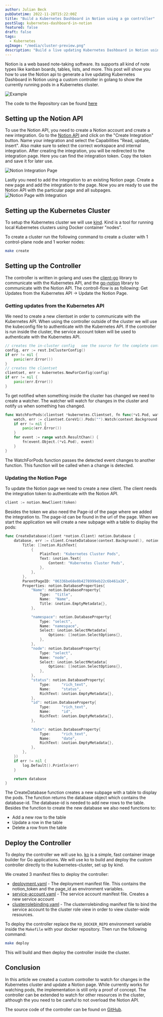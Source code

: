 ```yaml
---
author: Julian Beck
pubDatetime: 2022-11-28T15:22:00Z
title: "Build a Kubernetes Dashboard in Notion using a go controller"
postSlug: kubernetes-dashboard-in-notion
featured: false
draft: false
tags:
  - Kubernetes
ogImage: "/media/cluster-preview.png"
description: "Build a live updating Kubernetes Dashboard in Notion using a custom controller in golangs"
---
```




Notion is a web based note-taking software. Its supports all kind of note types like kanban boards, tables, lists, and more. 
This post will show you how to use the Notion api to generate a live updating Kubernetes Dashboard in Notion using a custom controller in golang to show the currently 
running pods in a Kubernetes cluster.

![Example](/media/notion-dashboard.gif)

The code to the Repository can be found [here](https://github.com/julianfbeck/k8s-in-notion)

## Setting up the Notion API 
To use the Notion API, you need to create a Notion account and create a new integration.
Go to the [Notion API](https://www.notion.so/my-integrations/) and click on the "Create Integration" button.
Name your integration and select the Capabilities "Read, update, insert". Also make sure to select the correct workspace and internal integration.
After creating the integration, you will be redirected to the integration page. Here you can find the integration token. Copy the token and save it for later use.

![Notion Integration Page](/media/notion-integration.png)

Lastly you need to add the integration to an existing Notion page. Create a new page and add the integration to the page.
Now you are ready to use the Notion API with the particular page and all subpages.
![Notion Page with Integration](/media/notion-connection.png)

## Setting up the Kubernetes Cluster 
To setup the Kubernetes cluster we will use [kind](https://kind.sigs.k8s.io/). Kind is a tool for running local Kubernetes clusters using Docker container "nodes".

To create a cluster run the following command to create a cluster with 1 control-plane node and 1 worker nodes:
```sh 
make create
```

## Setting up the Controller
The controller is written in golang and uses the [client-go](https://github.com/kubernetes/client-go) library to communicate with the Kubernetes API, and the [go-notion](https://github.com/dstotijn/go-notion) library to communicate with the Notion API.
The controll-flow is as following: Get Updates from the Kubernetes API -> Update the Notion Page.
### Getting updates from the Kubernetes API

We need to create a new clientset in order to communicate with the Kubernetes API. When using the controller outside of the cluster we will use the kubeconfig file to authenticate with the Kubernetes API. If the controller is run inside the cluster, the service account token will be used to authenticate with the Kubernetes API.
```go
// creates the in-cluster config   see the source for the complete controller
config, err := rest.InClusterConfig()
if err != nil {
	panic(err.Error())
}
// creates the clientset
clientset, err = kubernetes.NewForConfig(config)
if err != nil {
	panic(err.Error())
}
```

To get notified when something inside the cluster has changed  we need to create a watcher. The watcher will watch for changes in the cluster and notify us when something has changed.
```go
func WatchForPods(clientset *kubernetes.Clientset, fn func(*v1.Pod, watch.Event)) {
	watch, err := clientset.CoreV1().Pods("").Watch(context.Background(), metav1.ListOptions{})
	if err != nil {
		panic(err.Error())
	}
	for event := range watch.ResultChan() {
		fn(event.Object.(*v1.Pod), event)
	}
}
```
The WatchForPods function passes the detected event changes to another function. This function will be called when a change is detected.
### Updating the Notion Page
To update the Notion page we need to create a new client. The client needs the integration token to authenticate with the Notion API.
```go
client := notion.NewClient(token)
```
Besides the token we also need the Page-id of the page where we added the integration to. The page-id can be found in the url of the page.
When we start the application we will create a new subpage with a table to display the pods:
```go
func CreateDatabase(client *notion.Client) notion.Database {
	database, err := client.CreateDatabase(context.Background(), notion.CreateDatabaseParams{
		Title: []notion.RichText{
			{
				PlainText: "Kubernetes Cluster Pods",
				Text: &notion.Text{
					Content: "Kubernetes Cluster Pods",
				},
			},
		},
		ParentPageID: "06336be68e0b4278999eb22c6b461a26",
		Properties: notion.DatabaseProperties{
			"Name": notion.DatabaseProperty{
				Type:  "title",
				Name:  "Name",
				Title: &notion.EmptyMetadata{},
			},

			"namespace": notion.DatabaseProperty{
				Type: "select",
				Name: "namespace",
				Select: &notion.SelectMetadata{
					Options: []notion.SelectOptions{},
				},
			},
			"node": notion.DatabaseProperty{
				Type: "select",
				Name: "node",
				Select: &notion.SelectMetadata{
					Options: []notion.SelectOptions{},
				},
			},
			"status": notion.DatabaseProperty{
				Type:     "rich_text",
				Name:     "status",
				RichText: &notion.EmptyMetadata{},
			},
			"id": notion.DatabaseProperty{
				Type:     "rich_text",
				Name:     "id",
				RichText: &notion.EmptyMetadata{},
			},

			"date": notion.DatabaseProperty{
				Type:     "rich_text",
				Name:     "date",
				RichText: &notion.EmptyMetadata{},
			},
		},
	})
	if err != nil {
		log.Default().Println(err)
	}

	return database
}
```
The CreateDatabase function creates a new subpage with a table to display the pods. The function returns the database object which contains the database-id. The database-id is needed to add new rows to the table.
Besides the function to create the new database we also need functions to:
* Add a new row to the table
* Update a row in the table
* Delete a row from the table

## Deploy the Controller 
To deploy the controller we will use ko. [ko](https://github.com/google/ko) is a simple, fast container image builder for Go applications. 
We will use ko to build and deploy the custom controller directly to the kubernetes-cluster, set up by kind.

We created 3 manifest files to deploy the controller:
* [deployment.yaml](https://github.com/julianfbeck/k8s-in-notion/blob/main/k8s/deployment.yaml) - The deployment manifest file. This contains the notion_token and the page_id as environment variables.
* [service-account.yaml](https://github.com/julianfbeck/k8s-in-notion/blob/main/k8s/sa.yaml) - The service account manifest file. Creates a new service account
* [clusterrolebinding.yaml](https://github.com/julianfbeck/k8s-in-notion/blob/main/k8s/clusterrolebinding.yaml) - The clusterrolebinding manifest file to bind the service account to the cluster role view in order to view cluster-wide resources.

To deploy the controller replace the `KO_DOCKER_REPO` environment variable inside the `Makefile` with your docker repository. Then run the following command:
```bash
make deploy
```
This will build and then deploy the controller inside the cluster. 

## Conclusion
In this article we created a custom controller to watch for changes in the Kubernetes cluster and update a Notion page. 
While currently works for watching pods, the implementation is still only a proof of concept. The controller can be extended to watch for other resources in the cluster, 
although the you need to be careful to not overload the Notion API.

The source code of the controller can be found on [GitHub](https://github.com/julianfbeck/k8s-in-notion).


